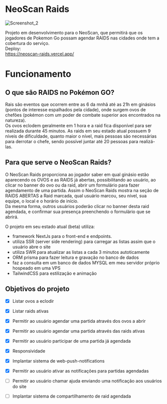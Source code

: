 # NeoScan Raids

![Screenshot_2](https://user-images.githubusercontent.com/16579699/193919010-d25b5fa7-638f-4430-a6f4-cd9fd78f9011.jpg)

Projeto em desenvolvimento para o NeoScan, que permitirá que os jogadores de Pokemon Go possam agendar RAIDS nas cidades onde tem a cobertura do serviço.
<br>
Deploy:<br>
https://neoscan-raids.vercel.app/


# Funcionamento

## O que são RAIDS no Pokémon GO?
Rais são eventos que ocorrem entre as 6 da mnhã até as 21h em ginásios (pontos de interesse espalhados pela cidade), onde surgem ovos de chefões (pokémon com um poder de combate superior aos encontrados na natureza).<br>
Os ovos eclodem geralmente em 1 hora e a raid fica disponível para ser realizada durante 45 minutos.
As raids em seu estado atual possuem 9 níveis de dificuldade, quanto maior o nível, mais pessoas são necessárias para derrotar o chefe, sendo possível juntar até 20 pessoas para realizá-las.

## Para que serve o NeoScan Raids?
O NeoScan Raids proporciona ao jogador saber em qual ginásio estão aparecendo os OVOS e as RAIDS já abertas, possibilitando ao usuário, ao clicar no banner do ovo ou da raid, abrir um formulário para fazer agendamento de uma partida. Assim o NeoScan Raids mostra na seção de RAIDS ABERTAS a Raid marcada, qual usuário marcou, seu nível, sua equipe, o local e o horário de início. <br>
Da mesma forma, outros usuários poderão clicar no banner desta raid agendada, e confirmar sua presença preenchendo o formulário que se abrirá. <br>


O projeto em seu estado atual (beta) utiliza:
- framework NextJs para o front-end e endpoints. 
- utiliza SSR (server side rendering) para carregar as listas assim que o usuário abre o site
- utiliza SWR para atualizar as listas a cada 3 minutos autoticamente
- ORM prisma para fazer leitura e gravação no banco de dados
- faz a consulta em um banco de dados MYSQL em meu servidor próprio hospeado em uma VPS
- TailwindCSS para estilização e animação


## Objetivos do projeto

- [x] Listar ovos a eclodir
- [x] Listar raids ativas
- [x] Permitir ao usuário agendar uma partida através dos ovos a abrir
- [x] Permitir ao usuário agendar uma partida através das raids ativas
- [x] Permitir ao usuário participar de uma partida já agendada
- [x] Responsividade  
- [x] Implantar sistema de web-push-notifications 
- [x] Permitir ao usuário ativar as notificações para partidas agendadas
- [ ] Permitir ao usuário chamar ajuda enviando uma notificação aos usuários do site
- [ ] Implantar sistema de compartilhamento de raid agendada


